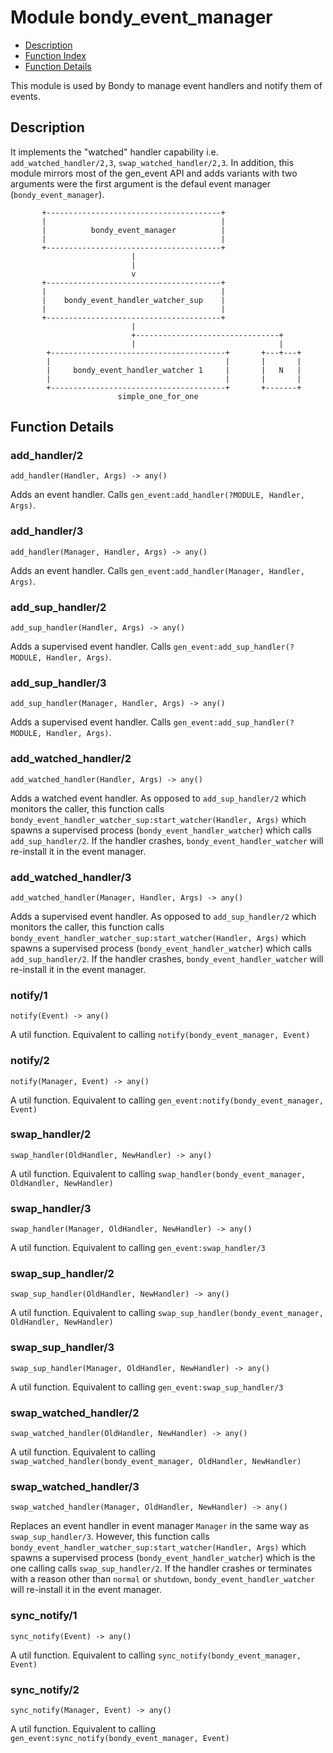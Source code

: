 

# Module bondy_event_manager #
* [Description](#description)
* [Function Index](#index)
* [Function Details](#functions)

This module is used by Bondy to manage event handlers and notify them of
events.

<a name="description"></a>

## Description ##

It implements the "watched" handler capability i.e.
`add_watched_handler/2,3`, `swap_watched_handler/2,3`.
In addition, this module mirrors most of the gen_event API and adds variants
with two arguments were the first argument is the defaul event manager
(`bondy_event_manager`).

```
       +---------------------------------------+
       |                                       |
       |          bondy_event_manager          |
       |                                       |
       +---------------------------------------+
                           |
                           |
                           v
       +---------------------------------------+
       |                                       |
       |    bondy_event_handler_watcher_sup    |
       |                                       |
       +---------------------------------------+
                           |
                           +--------------------------------+
                           |                                |
        +---------------------------------------+       +---+---+
        |                                       |       |       |
        |     bondy_event_handler_watcher 1     |       |   N   |
        |                                       |       |       |
        +---------------------------------------+       +-------+
                        simple_one_for_one
```


<a name="functions"></a>

## Function Details ##

<a name="add_handler-2"></a>

### add_handler/2 ###

`add_handler(Handler, Args) -> any()`

Adds an event handler.
Calls `gen_event:add_handler(?MODULE, Handler, Args)`.

<a name="add_handler-3"></a>

### add_handler/3 ###

`add_handler(Manager, Handler, Args) -> any()`

Adds an event handler.
Calls `gen_event:add_handler(Manager, Handler, Args)`.

<a name="add_sup_handler-2"></a>

### add_sup_handler/2 ###

`add_sup_handler(Handler, Args) -> any()`

Adds a supervised event handler.
Calls `gen_event:add_sup_handler(?MODULE, Handler, Args)`.

<a name="add_sup_handler-3"></a>

### add_sup_handler/3 ###

`add_sup_handler(Manager, Handler, Args) -> any()`

Adds a supervised event handler.
Calls `gen_event:add_sup_handler(?MODULE, Handler, Args)`.

<a name="add_watched_handler-2"></a>

### add_watched_handler/2 ###

`add_watched_handler(Handler, Args) -> any()`

Adds a watched event handler.
As opposed to `add_sup_handler/2` which monitors the caller, this function
calls `bondy_event_handler_watcher_sup:start_watcher(Handler, Args)` which
spawns a supervised process (`bondy_event_handler_watcher`) which calls
`add_sup_handler/2`. If the handler crashes, `bondy_event_handler_watcher`
will re-install it in the event manager.

<a name="add_watched_handler-3"></a>

### add_watched_handler/3 ###

`add_watched_handler(Manager, Handler, Args) -> any()`

Adds a supervised event handler.
As opposed to `add_sup_handler/2` which monitors the caller, this function
calls `bondy_event_handler_watcher_sup:start_watcher(Handler, Args)` which
spawns a supervised process (`bondy_event_handler_watcher`) which calls
`add_sup_handler/2`. If the handler crashes, `bondy_event_handler_watcher`
will re-install it in the event manager.

<a name="notify-1"></a>

### notify/1 ###

`notify(Event) -> any()`

A util function. Equivalent to calling
`notify(bondy_event_manager, Event)`

<a name="notify-2"></a>

### notify/2 ###

`notify(Manager, Event) -> any()`

A util function. Equivalent to calling
`gen_event:notify(bondy_event_manager, Event)`

<a name="swap_handler-2"></a>

### swap_handler/2 ###

`swap_handler(OldHandler, NewHandler) -> any()`

A util function. Equivalent to calling
`swap_handler(bondy_event_manager, OldHandler, NewHandler)`

<a name="swap_handler-3"></a>

### swap_handler/3 ###

`swap_handler(Manager, OldHandler, NewHandler) -> any()`

A util function. Equivalent to calling `gen_event:swap_handler/3`

<a name="swap_sup_handler-2"></a>

### swap_sup_handler/2 ###

`swap_sup_handler(OldHandler, NewHandler) -> any()`

A util function. Equivalent to calling
`swap_sup_handler(bondy_event_manager, OldHandler, NewHandler)`

<a name="swap_sup_handler-3"></a>

### swap_sup_handler/3 ###

`swap_sup_handler(Manager, OldHandler, NewHandler) -> any()`

A util function. Equivalent to calling `gen_event:swap_sup_handler/3`

<a name="swap_watched_handler-2"></a>

### swap_watched_handler/2 ###

`swap_watched_handler(OldHandler, NewHandler) -> any()`

A util function. Equivalent to calling
`swap_watched_handler(bondy_event_manager, OldHandler, NewHandler)`

<a name="swap_watched_handler-3"></a>

### swap_watched_handler/3 ###

`swap_watched_handler(Manager, OldHandler, NewHandler) -> any()`

Replaces an event handler in event manager `Manager` in the same way as
`swap_sup_handler/3`. However, this function
calls `bondy_event_handler_watcher_sup:start_watcher(Handler, Args)` which
spawns a supervised process (`bondy_event_handler_watcher`) which is the one
calling calls `swap_sup_handler/2`.
If the handler crashes or terminates with a reason other than `normal` or
`shutdown`, `bondy_event_handler_watcher` will re-install it in
the event manager.

<a name="sync_notify-1"></a>

### sync_notify/1 ###

`sync_notify(Event) -> any()`

A util function. Equivalent to calling
`sync_notify(bondy_event_manager, Event)`

<a name="sync_notify-2"></a>

### sync_notify/2 ###

`sync_notify(Manager, Event) -> any()`

A util function. Equivalent to calling
`gen_event:sync_notify(bondy_event_manager, Event)`

